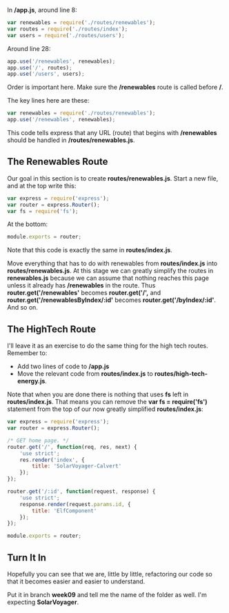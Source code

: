 In **/app.js**, around line 8:

```javascript
var renewables = require('./routes/renewables');
var routes = require('./routes/index');
var users = require('./routes/users');
```

Around line 28:

```javascript
app.use('/renewables', renewables);
app.use('/', routes);
app.use('/users', users);
```

Order is important here. Make sure the **/renewables** route is called before **/**.

The key lines here are these:

```javascript
var renewables = require('./routes/renewables');
app.use('/renewables', renewables);
```

This code tells express that any URL (route) that begins with **/renewables** should be handled in **/routes/renewables.js**.

## The Renewables Route

Our goal in this section is to create **routes/renewables.js**. Start a new file, and at the top write this:

```javascript
var express = require('express');
var router = express.Router();
var fs = require('fs');
```

At the bottom:

```javascript
module.exports = router;
```

Note that this code is exactly the same in **routes/index.js**.

Move everything that has to do with renewables from **routes/index.js** into **routes/renewables.js**. At this stage we can greatly simplify the routes in **renewables.js** because we can assume that nothing reaches this page unless it already has **/renewables** in the route. Thus **router.get('/renewables'** becomes **router.get('/',** and **router.get('/renewablesByIndex/:id'** becomes **router.get('/byIndex/:id'**. And so on.

## The HighTech Route

I'll leave it as an exercise to do the same thing for the high tech routes. Remember to:

- Add two lines of code to **/app.js**
- Move the relevant code from **routes/index.js** to **routes/high-tech-energy.js**.

Note that when you are done there is nothing that uses **fs** left in **routes/index.js**. That means you can remove the **var fs = require('fs')** statement from the top of our now greatly simplified **routes/index.js**:

```javascript
var express = require('express');
var router = express.Router();

/* GET home page. */
router.get('/', function(req, res, next) {
    'use strict';
    res.render('index', {
        title: 'SolarVoyager-Calvert'
    });
});

router.get('/:id', function(request, response) {
    'use strict';
    response.render(request.params.id, {
        title: 'ElfComponent'
    });
});

module.exports = router;
```

## Turn It In

Hopefully you can see that we are, little by little, refactoring our code so that it becomes easier and easier to understand.

Put it in branch **week09** and tell me the name of the folder as well. I'm expecting **SolarVoyager**.
